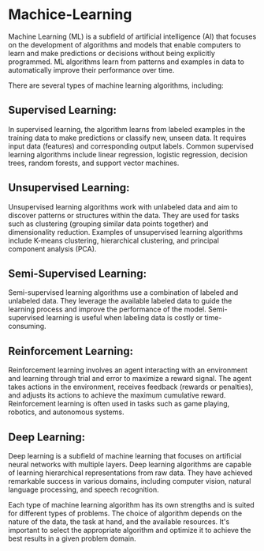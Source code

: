 # Machice-Learning
Machine Learning (ML) is a subfield of artificial intelligence (AI) that focuses on the development of algorithms and models that enable computers to learn and make predictions or decisions without being explicitly programmed. ML algorithms learn from patterns and examples in data to automatically improve their performance over time.

There are several types of machine learning algorithms, including:

## Supervised Learning:
In supervised learning, the algorithm learns from labeled examples in the training data to make predictions or classify new, unseen data. It requires input data (features) and corresponding output labels. Common supervised learning algorithms include linear regression, logistic regression, decision trees, random forests, and support vector machines.

## Unsupervised Learning: 
Unsupervised learning algorithms work with unlabeled data and aim to discover patterns or structures within the data. They are used for tasks such as clustering (grouping similar data points together) and dimensionality reduction. Examples of unsupervised learning algorithms include K-means clustering, hierarchical clustering, and principal component analysis (PCA).

## Semi-Supervised Learning: 
Semi-supervised learning algorithms use a combination of labeled and unlabeled data. They leverage the available labeled data to guide the learning process and improve the performance of the model. Semi-supervised learning is useful when labeling data is costly or time-consuming.

## Reinforcement Learning: 
Reinforcement learning involves an agent interacting with an environment and learning through trial and error to maximize a reward signal. The agent takes actions in the environment, receives feedback (rewards or penalties), and adjusts its actions to achieve the maximum cumulative reward. Reinforcement learning is often used in tasks such as game playing, robotics, and autonomous systems.

## Deep Learning: 
Deep learning is a subfield of machine learning that focuses on artificial neural networks with multiple layers. Deep learning algorithms are capable of learning hierarchical representations from raw data. They have achieved remarkable success in various domains, including computer vision, natural language processing, and speech recognition.

Each type of machine learning algorithm has its own strengths and is suited for different types of problems. The choice of algorithm depends on the nature of the data, the task at hand, and the available resources. It's important to select the appropriate algorithm and optimize it to achieve the best results in a given problem domain.
